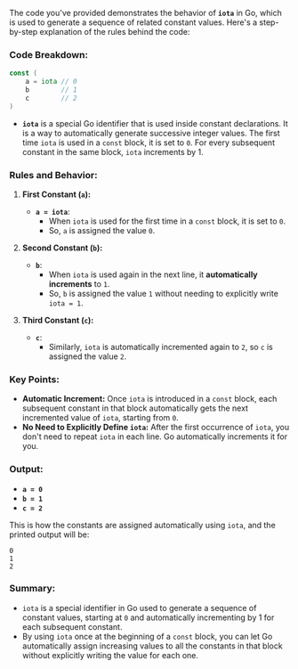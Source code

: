 The code you've provided demonstrates the behavior of **`iota`** in Go, which is used to generate a sequence of related constant values. Here's a step-by-step explanation of the rules behind the code:

### Code Breakdown:

```go
const (
	a = iota // 0
	b        // 1
	c        // 2
)
```

- **`iota`** is a special Go identifier that is used inside constant declarations. It is a way to automatically generate successive integer values. The first time `iota` is used in a `const` block, it is set to `0`. For every subsequent constant in the same block, `iota` increments by 1.

### Rules and Behavior:

1. **First Constant (`a`):**
   - **`a = iota`**: 
     - When `iota` is used for the first time in a `const` block, it is set to `0`. 
     - So, `a` is assigned the value `0`.

2. **Second Constant (`b`):**
   - **`b`**:
     - When `iota` is used again in the next line, it **automatically increments** to `1`. 
     - So, `b` is assigned the value `1` without needing to explicitly write `iota = 1`.

3. **Third Constant (`c`):**
   - **`c`**:
     - Similarly, `iota` is automatically incremented again to `2`, so `c` is assigned the value `2`.

### Key Points:
- **Automatic Increment:** Once `iota` is introduced in a `const` block, each subsequent constant in that block automatically gets the next incremented value of `iota`, starting from `0`.
- **No Need to Explicitly Define `iota`:** After the first occurrence of `iota`, you don't need to repeat `iota` in each line. Go automatically increments it for you.
  
### Output:
- **`a = 0`**
- **`b = 1`**
- **`c = 2`**

This is how the constants are assigned automatically using `iota`, and the printed output will be:

```
0
1
2
```

### Summary:
- `iota` is a special identifier in Go used to generate a sequence of constant values, starting at `0` and automatically incrementing by 1 for each subsequent constant.
- By using `iota` once at the beginning of a `const` block, you can let Go automatically assign increasing values to all the constants in that block without explicitly writing the value for each one.